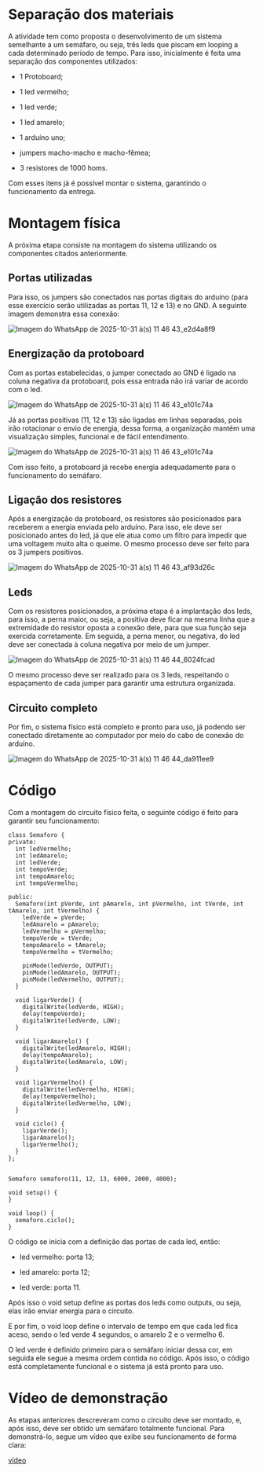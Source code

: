 # Separação dos materiais

A atividade tem como proposta o desenvolvimento de um sistema semelhante a um semáfaro, ou seja, três leds que piscam em looping a cada determinado período de tempo. Para isso, inicialmente é feita uma separação dos componentes utilizados:

- 1 Protoboard;

- 1 led vermelho;

- 1 led verde;

- 1 led amarelo;

- 1 arduíno uno;

- jumpers macho-macho e macho-fêmea;

- 3 resistores de 1000 homs.

Com esses itens já é possível montar o sistema, garantindo o funcionamento da entrega.

# Montagem física

A próxima etapa consiste na montagem do sistema utilizando os componentes citados anteriormente. 

## Portas utilizadas

Para isso, os jumpers são conectados nas portas digitais do arduíno (para esse exercício serão utilizadas as portas 11, 12 e 13) e no GND. A seguinte imagem demonstra essa conexão:

![Imagem do WhatsApp de 2025-10-31 à(s) 11 46 43_e2d4a8f9](https://github.com/user-attachments/assets/234f204e-4cff-4b66-a650-07112fe37333)


## Energização da protoboard

Com as portas estabelecidas, o jumper conectado ao GND é ligado na coluna negativa da protoboard, pois essa entrada não irá variar de acordo com o led.

![Imagem do WhatsApp de 2025-10-31 à(s) 11 46 43_e101c74a](https://github.com/user-attachments/assets/285561cb-146c-4ecc-b0d6-fb127605a1eb)


Já as portas positivas (11, 12 e 13) são ligadas em linhas separadas, pois irão rotacionar o envio de energia, dessa forma, a organização mantém uma visualização simples, funcional e de fácil entendimento.

![Imagem do WhatsApp de 2025-10-31 à(s) 11 46 43_e101c74a](https://github.com/user-attachments/assets/285561cb-146c-4ecc-b0d6-fb127605a1eb)

Com isso feito, a protoboard já recebe energia adequadamente para o funcionamento do semáfaro.

## Ligação dos resistores

Após a energização da protoboard, os resistores são posicionados para receberem a energia enviada pelo arduíno. Para isso, ele deve ser posicionado antes do led, já que ele atua como um filtro para impedir que uma voltagem muito alta o queime. O mesmo processo deve ser feito para os 3 jumpers positivos.

![Imagem do WhatsApp de 2025-10-31 à(s) 11 46 43_af93d26c](https://github.com/user-attachments/assets/5beeaec5-f268-4eb6-ac3d-f307cfed6cd6)


## Leds

Com os resistores posicionados, a próxima etapa é a implantação dos leds, para isso, a perna maior, ou seja, a positiva deve ficar na mesma linha que a extremidade do resistor oposta a conexão dele, para que sua função seja exercida corretamente. Em seguida, a perna menor, ou negativa, do led deve ser conectada à coluna negativa por meio de um jumper.

![Imagem do WhatsApp de 2025-10-31 à(s) 11 46 44_6024fcad](https://github.com/user-attachments/assets/e05716e9-73e8-406c-93e5-4522bee88c15)


O mesmo processo deve ser realizado para os 3 leds, respeitando o espaçamento de cada jumper para garantir uma estrutura organizada.

## Circuito completo

Por fim, o sistema físico está completo e pronto para uso, já podendo ser conectado diretamente ao computador por meio do cabo de conexão do arduíno.

![Imagem do WhatsApp de 2025-10-31 à(s) 11 46 44_da911ee9](https://github.com/user-attachments/assets/ba7050c7-7010-4e96-a92d-881c931198db)


# Código

Com a montagem do circuito físico feita, o seguinte código é feito para garantir seu funcionamento:

```
class Semaforo {
private:
  int ledVermelho;
  int ledAmarelo;
  int ledVerde;
  int tempoVerde;
  int tempoAmarelo;
  int tempoVermelho;

public:
  Semaforo(int pVerde, int pAmarelo, int pVermelho, int tVerde, int tAmarelo, int tVermelho) {
    ledVerde = pVerde;
    ledAmarelo = pAmarelo;
    ledVermelho = pVermelho;
    tempoVerde = tVerde;
    tempoAmarelo = tAmarelo;
    tempoVermelho = tVermelho;

    pinMode(ledVerde, OUTPUT);
    pinMode(ledAmarelo, OUTPUT);
    pinMode(ledVermelho, OUTPUT);
  }

  void ligarVerde() {
    digitalWrite(ledVerde, HIGH);
    delay(tempoVerde);
    digitalWrite(ledVerde, LOW);
  }

  void ligarAmarelo() {
    digitalWrite(ledAmarelo, HIGH);
    delay(tempoAmarelo);
    digitalWrite(ledAmarelo, LOW);
  }

  void ligarVermelho() {
    digitalWrite(ledVermelho, HIGH);
    delay(tempoVermelho);
    digitalWrite(ledVermelho, LOW);
  }

  void ciclo() {
    ligarVerde();
    ligarAmarelo();
    ligarVermelho();
  }
};


Semaforo semaforo(11, 12, 13, 6000, 2000, 4000);

void setup() {
}

void loop() {
  semaforo.ciclo();
}
```

O código se inicia com a definição das portas de cada led, então:

- led vermelho: porta 13;

- led amarelo: porta 12;

- led verde: porta 11.

Após isso o void setup define as portas dos leds como outputs, ou seja, elas irão enviar energia para o circuito.

E por fim, o void loop define o intervalo de tempo em que cada led fica aceso, sendo o led verde 4 segundos, o amarelo 2 e o vermelho 6. 

O led verde é definido primeiro para o semáfaro iniciar dessa cor, em seguida ele segue a mesma ordem contida no código. Após isso, o código está completamente funcional e o sistema já está pronto para uso.

# Vídeo de demonstração

As etapas anteriores descreveram como o circuito deve ser montado, e, após isso, deve ser obtido um semáfaro totalmente funcional. Para demonstrá-lo, segue um vídeo que exibe seu funcionamento de forma clara:

[vídeo](https://youtu.be/MdYzWa9HYTc)

